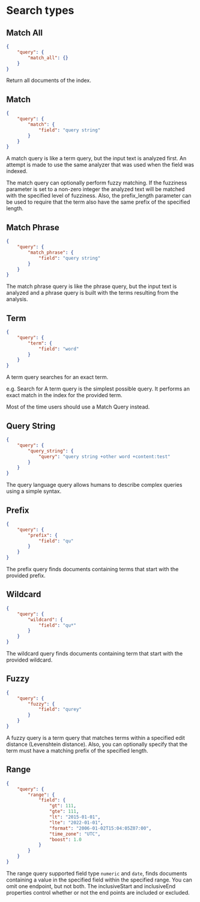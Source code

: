 # Search types

## Match All

```json
{
    "query": {
        "match_all": {}
    }
}
```

Return all documents of the index.

## Match

```json
{
    "query": {
        "match": {
            "field": "query string"
        }
    }
}
```

A match query is like a term query, but the input text is analyzed first. An attempt is made to use the same analyzer that was used when the field was indexed.

The match query can optionally perform fuzzy matching. If the fuzziness parameter is set to a non-zero integer the analyzed text will be matched with the specified level of fuzziness. Also, the prefix_length parameter can be used to require that the term also have the same prefix of the specified length.

## Match Phrase

```json
{
    "query": {
        "match_phrase": {
            "field": "query string"
        }
    }
}
```

The match phrase query is like the phrase query, but the input text is analyzed and a phrase query is built with the terms resulting from the analysis.

## Term

```json
{
    "query": {
        "term": {
            "field": "word"
        }
    }
}
```

A term query searches for an exact term.

e.g. Search for 
A term query is the simplest possible query. It performs an exact match in the index for the provided term.

Most of the time users should use a Match Query instead.

## Query String

```json
{
    "query": {
        "query_string": {
            "query": "query string +other word +content:test"
        }
    }
}
```

The query language query allows humans to describe complex queries using a simple syntax. 

## Prefix

```json
{
    "query": {
        "prefix": {
            "field": "qu"
        }
    }
}
```

The prefix query finds documents containing terms that start with the provided prefix.

## Wildcard

```json
{
    "query": {
        "wildcard": {
            "field": "qu*"
        }
    }
}
```

The wildcard query finds documents containing term that start with the provided wildcard.

## Fuzzy

```json
{
    "query": {
        "fuzzy": {
            "field": "qurey"
        }
    }
}
```

A fuzzy query is a term query that matches terms within a specified edit distance (Levenshtein distance). Also, you can optionally specify that the term must have a matching prefix of the specified length.

## Range

```json
{
    "query": {
        "range": {
            "field": {
                "gt": 111,
                "gte": 111,
                "lt": "2015-01-01",
                "lte": "2022-01-01",
                "format": "2006-01-02T15:04:05Z07:00",
                "time_zone": "UTC",
                "boost": 1.0
            }
        }
    }
}
```

The range query supported field type `numeric` and `date`, finds documents containing a value in the specified field within the specified range. You can omit one endpoint, but not both. The inclusiveStart and inclusiveEnd properties control whether or not the end points are included or excluded.
